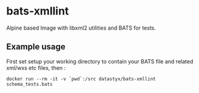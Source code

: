 # bats-xmllint
Alpine based Image with libxml2 utilities and BATS for tests.

## Example usage 

First set setup your working directory to contain your BATS file and related xml/wxs etc files, then :
```
docker run --rm -it -v `pwd`:/src datastyx/bats-xmllint schema_tests.bats
```
